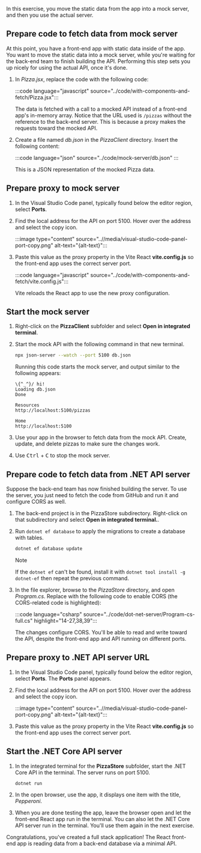 In this exercise, you move the static data from the app into a mock server, and then you use the actual server.

## Prepare code to fetch data from mock server

At this point, you have a front-end app with static data inside of the app. You want to move the static data into a mock server, while you're waiting for the back-end team to finish building the API. Performing this step sets you up nicely for using the actual API, once it's done.

1. In _Pizza.jsx_, replace the code with the following code:

    :::code language="javascript" source="../code/with-components-and-fetch/Pizza.jsx":::

    The data is fetched with a call to a mocked API instead of a front-end app's in-memory array. Notice that the URL used is `/pizzas` without the reference to the back-end server. This is because a proxy makes the requests toward the mocked API.

1. Create a file named _db.json_ in the _PizzaClient_ directory. Insert the following content:

    :::code language="json" source="../code/mock-server/db.json" :::

   This is a JSON representation of the mocked Pizza data.
 
## Prepare proxy to mock server

1. In the Visual Studio Code panel, typically found below the editor region, select **Ports**. 

1. Find the local address for the API on port 5100. Hover over the address and select the copy icon.

    :::image type="content" source="..//media/visual-studio-code-panel-port-copy.png" alt-text="{alt-text}":::

1. Paste this value as the proxy property in the Vite React **vite.config.js** so the front-end app uses the correct server port.

    :::code language="javascript" source="../code/with-components-and-fetch/vite.config.js":::

    Vite reloads the React app to use the new proxy configuration.

## Start the mock server

1. Right-click on the **PizzaClient** subfolder and select **Open in integrated terminal**. 
1. Start the mock API with the following command in that new terminal.

    ```bash
    npx json-server --watch --port 5100 db.json
    ```

    Running this code starts the mock server, and output similar to the following appears:

   ```output
   \{^_^}/ hi!
   Loading db.json
   Done
    
   Resources
   http://localhost:5100/pizzas
    
   Home
   http://localhost:5100
   ```

1. Use your app in the browser to fetch data from the mock API. Create, update, and delete pizzas to make sure the changes work. 

1. Use <kbd>Ctrl</kbd> + <kbd>C</kbd> to stop the mock server.

## Prepare code to fetch data from .NET API server

Suppose the back-end team has now finished building the server. To use the server, you just need to fetch the code from GitHub and run it and configure CORS as well.

1. The back-end project is in the PizzaStore subdirectory. Right-click on that subdirectory and select **Open in integrated terminal.**.

1. Run `dotnet ef database` to apply the migrations to create a database with tables.

   ```bash
   dotnet ef database update
   ```

   > [!NOTE]
   > If the `dotnet ef` can't be found, install it with `dotnet tool install -g dotnet-ef` then repeat the previous command.

1. In the file explorer, browse to the _PizzaStore_ directory, and open _Program.cs_. Replace with the following code to enable CORS (the CORS-related code is highlighted):

   :::code language="csharp" source="../code/dot-net-server/Program-cs-full.cs" highlight="14-27,38,39":::

   The changes configure CORS. You'll be able to read and write toward the API, despite the front-end app and API running on different ports.

## Prepare proxy to .NET API server URL

1. In the Visual Studio Code panel, typically found below the editor region, select **Ports**. The **Ports** panel appears.

1. Find the local address for the API on port 5100. Hover over the address and select the copy icon.

    :::image type="content" source="..//media/visual-studio-code-panel-port-copy.png" alt-text="{alt-text}":::

1. Paste this value as the proxy property in the Vite React **vite.config.js** so the front-end app uses the correct server port.

## Start the .NET Core API server

1. In the integrated terminal for the **PizzaStore** subfolder, start the .NET Core API in the terminal. The server runs on port 5100.

    ```dotnetcli
    dotnet run
    ```

1. In the open browser, use the app, it displays one item with the title, _Pepperoni_. 
1. When you are done testing the app, leave the browser open and let the front-end React app run in the terminal. You can also let the .NET Core API server run in the terminal. You'll use them again in the next exercise.

Congratulations, you've created a full stack application! The React front-end app is reading data from a back-end database via a minimal API.
